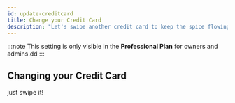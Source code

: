 ```yaml
---
id: update-creditcard
title: Change your Credit Card
description: "Let's swipe another credit card to keep the spice flowing"
---
```


:::note
This setting is only visible in the **Professional Plan** for owners and admins.dd
:::

## Changing your Credit Card

just swipe it!

